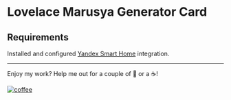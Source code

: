 # Lovelace Marusya Generator Card

## Requirements

Installed and configured [Yandex Smart Home](https://github.com/dmitry-k/yandex_smart_home) integration.

---

Enjoy my work? Help me out for a couple of :beers: or a :coffee:!

[![coffee](https://www.buymeacoffee.com/assets/img/custom_images/black_img.png)](http://yasobe.ru/na/esphome)
